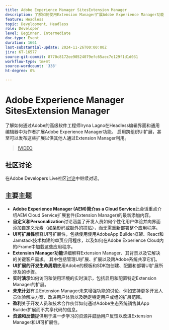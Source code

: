 ```yaml
---
title: Adobe Experience Manager SitesExtension Manager
description: 了解如何使用Extension Manager扩展Adobe Experience Manager功能，从而实现跨组织UI扩展和自定义，而无需重新部署整个应用程序，如Adobe的高级软件工程师Iryna Lagno所示。
feature: Headless
topic: Development, Headless
role: Developer
level: Beginner, Intermediate
doc-type: Event
duration: 1661
last-substantial-update: 2024-11-26T00:00:00Z
jira: KT-16577
source-git-commit: 8770c8172ee90524079efc65aec7e129f1d1d031
workflow-type: tm+mt
source-wordcount: '338'
ht-degree: 0%

---
```



# Adobe Experience Manager SitesExtension Manager

了解如何通过Adobe的高级软件工程师Iryna Lagno在Headless编辑界面和通用编辑器中为作者扩展Adobe Experience Manager功能。 启用跨组织UI扩展，甚至可以发布这些扩展以供其他人通过Extension Manager利用。

>[!VIDEO](https://video.tv.adobe.com/v/3440438/?learn=on&enablevpops&captions=chi_hans)

## 社区讨论

在Adobe Developers Live社区[讨论](https://adobe.ly/48N59Uj)中继续对话。

## 主要主题

* **Adobe Experience Manager (AEM)简介as a Cloud Service**&#x200B;此会话重点介绍AEM Cloud Service扩展套件(Extension Manager)的最新添加内容。
* **自定义和Personalization**&#x200B;讨论涵盖了开发人员如何个性化用户体验并向界面添加自定义元素（如条形码或额外的拼贴），而无需重新部署整个应用程序。
* **UI可扩展性**&#x200B;解释UI可扩展性，包括使用使用AdobeApp Builder框架、React和Jamstack技术构建的单页应用程序，以及如何在Adobe Experience Cloud内的iFrame中加载这些应用程序。
* **Extension Manager功能**&#x200B;详细解释Extension Manager、其背景以及它解决的关键客户需求。 其中包括管理UI扩展、扩展以及跨Adobe系统共享它们。
* **UI扩展的开发生命周期**&#x200B;使用Adobe的模板和SDK包创建、配置和部署UI扩展所涉及的步骤。
* **实时演示**&#x200B;如何访问和使用环境的实时演示，包括启用和配置特定Extension Manager的扩展。
* **未来计划**&#x200B;有关Extension Manager未来增强功能的讨论，例如支持更多开发人员体验解决方案、改进用户体验以及确定特定用户或组的扩展范围。
* **盈利**&#x200B;关于开发人员和技术合作伙伴如何通过Adobe生态系统销售其App Builder扩展而不共享代码的信息。
* **资源和反馈**&#x200B;提供用于进一步学习的资源并鼓励用户反馈以改进Extension Manager和UI可扩展性。